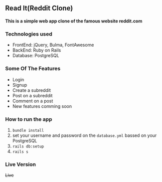 ## Read It(Reddit Clone)
#### This is a simple web app clone of the famous website reddit.com

### Technologies used
* FrontEnd: jQuery, Bulma, FontAwesome
* BackEnd: Ruby on Rails
* Database: PostgreSQL

### Some Of The Features
* Login
* Signup
* Create a subreddit
* Post on a subreddit
* Comment on a post
* New features comming soon

### How to run the app
1. `bundle install`
2. set your username and password on the `database.yml` bassed on your PostgreSQL
3. `rails db:setup`
4. `rails s`

### Live Version
~~Live~~